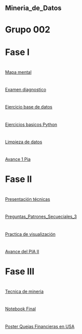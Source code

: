## Mineria_de_Datos
# Grupo 002


# Fase I
#
[Mapa mental](https://github.com/Gerardo0309/Mineria_de_Datos/blob/main/MapaMental_1_%7B1849522%7D.pdf)
#
[Examen diagnostico](https://github.com/Gerardo0309/Mineria_de_Datos/blob/main/Examen_1849522.pdf)
#
[Ejercicio base de datos](https://github.com/aadrieel/MineriaDeDatos/blob/main/Equipo_3_Ejercicio%20Base%20de%20Datos.pdf)
#
[Ejercicios basicos Python](https://github.com/Gerardo0309/Mineria_de_Datos/blob/main/Ej_Python_1849522.ipynb)
#
[Limpieza de datos](https://github.com/aadrieel/MineriaDeDatos/blob/main/Ej_Limpieza_Equipo_3.ipynb)
#
[Avance 1 Pia](https://github.com/aadrieel/MineriaDeDatos/blob/main/Avance1_PIA_Equipo_3.ipynb)
#
# Fase II
#
[Presentación técnicas](https://github.com/aadrieel/MineriaDeDatos/blob/main/Presentacion_PatronesSecuenciales_3.pdf)
#
[Preguntas_Patrones_Secueciales_3](https://github.com/aadrieel/MineriaDeDatos/blob/main/Pregunta_Presentaci%C3%B3n_Patrones_Secuenciales_3.pdf)
#
[Practica de visualización](https://github.com/aadrieel/MineriaDeDatos/blob/main/Visualizaci%C3%B3n_3.ipynb)
#
[Avance del PIA II](https://github.com/aadrieel/MineriaDeDatos/blob/main/AvancePIA_II_002_3.ipynb)
#
# Fase III
#
[Tecnica de mineria](https://github.com/aadrieel/MineriaDeDatos/blob/main/T%C3%A9cnica_Miner%C3%ADa_RL_3.ipynb)
#
[Notebook Final](https://github.com/aadrieel/MineriaDeDatos/blob/main/Notebook_Final_3.ipynb)
#
[Poster Quejas Financieras en USA](https://github.com/aadrieel/MineriaDeDatos/blob/main/poster%20listo.png)
